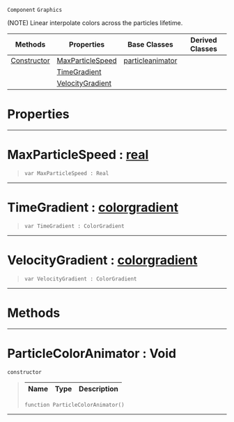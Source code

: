  `Component` `Graphics`



(NOTE) Linear interpolate colors across the particles lifetime.

|Methods|Properties|Base Classes|Derived Classes|
|---|---|---|---|
|[ Constructor](https://github.com/ZilchEngine/ZilchDocs/blob/master/code_reference/class_reference/particlecoloranimator.md#particlecoloranimator-vo)|[ MaxParticleSpeed](https://github.com/ZilchEngine/ZilchDocs/blob/master/code_reference/class_reference/particlecoloranimator.md#maxparticlespeed-zilch-en)|[particleanimator](https://github.com/ZilchEngine/ZilchDocs/blob/master/code_reference/class_reference/particleanimator.md)| |
| |[ TimeGradient](https://github.com/ZilchEngine/ZilchDocs/blob/master/code_reference/class_reference/particlecoloranimator.md#timegradient-zilch-engine)| | |
| |[ VelocityGradient](https://github.com/ZilchEngine/ZilchDocs/blob/master/code_reference/class_reference/particlecoloranimator.md#velocitygradient-zilch-en)| | |


 #  Properties


---  
 #  MaxParticleSpeed : [real](https://github.com/ZilchEngine/ZilchDocs/blob/master/code_reference/nada_base_types/real.md)

> 
> ``` lang=cpp, name=Nada
> var MaxParticleSpeed : Real


---  
 #  TimeGradient : [colorgradient](https://github.com/ZilchEngine/ZilchDocs/blob/master/code_reference/class_reference/colorgradient.md)

> 
> ``` lang=cpp, name=Nada
> var TimeGradient : ColorGradient


---  
 #  VelocityGradient : [colorgradient](https://github.com/ZilchEngine/ZilchDocs/blob/master/code_reference/class_reference/colorgradient.md)

> 
> ``` lang=cpp, name=Nada
> var VelocityGradient : ColorGradient


---  
 #  Methods


---  
 #  ParticleColorAnimator : Void

 `constructor`

> 
> |Name|Type|Description|
> |---|---|---|
> ``` lang=cpp, name=Nada
> function ParticleColorAnimator()
> ``` 


---  
 

 